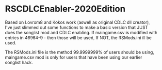 # RSCDLCEnabler-2020Edition

Based on Lovrom8 and Kokos work (aswell as original CDLC dll creator), I've just slimmed out some functions to make a basic version that JUST does the songlist mod and CDLC enabling.
If maingame.csv is modified with entries in 46964-9 - then those will be used, If NOT, the RSMods.ini ill be used.

The RSMods.ini file is the method 99.9999999% of users should be using, maingame.csv mod is only for users that have been using our earlier songlist hack.
